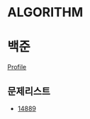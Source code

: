 # ALGORITHM

# 백준
[Profile](https://www.acmicpc.net/user/jaeseb96)
	
## 문제리스트
- [14889](https://github.com/Kimjaeseop/acmicpc/tree/master/14889)
